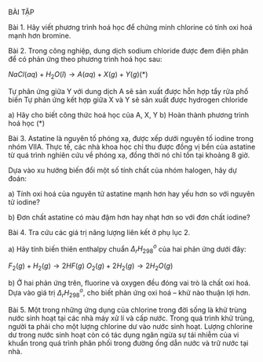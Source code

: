 BÀI TẬP

Bài 1. Hãy viết phương trình hoá học để chứng minh chlorine có tính oxi hoá mạnh hơn bromine.

Bài 2. Trong công nghiệp, dung dịch sodium chloride được đem điện phân để có phản ứng theo phương trình hoá học sau:

$NaCl(aq) + H_2O(l) \rightarrow A(aq) + X(g) + Y(g) (*)$

Tự phân ứng giữa Y với dung dịch A sẽ sản xuất được hỗn hợp tẩy rửa phổ biến
Tự phản ứng kết hợp giữa X và Y sẽ sản xuất được hydrogen chloride

a) Hãy cho biết công thức hoá học của A, X, Y
b) Hoàn thành phương trình hoá học (*)

Bài 3. Astatine là nguyên tố phóng xạ, được xếp dưới nguyên tố iodine trong nhóm VIIA. Thực tế, các nhà khoa học chỉ thu được đồng vị bền của astatine từ quá trình nghiên cứu về phóng xạ, đồng thời nó chỉ tồn tại khoảng 8 giờ.

Dựa vào xu hướng biến đổi một số tính chất của nhóm halogen, hãy dự đoán:

a) Tính oxi hoá của nguyên tử astatine mạnh hơn hay yếu hơn so với nguyên tử iodine?

b) Đơn chất astatine có màu đậm hơn hay nhạt hơn so với đơn chất iodine?

Bài 4. Tra cứu các giá trị năng lượng liên kết ở phụ lục 2.

a) Hãy tính biến thiên enthalpy chuẩn $\Delta_rH^o_{298}$ của hai phản ứng dưới đây:

$F_2(g) + H_2(g) \rightarrow 2HF(g)$
$O_2(g) + 2H_2(g) \rightarrow 2H_2O(g)$

b) Ở hai phản ứng trên, fluorine và oxygen đều đóng vai trò là chất oxi hoá. Dựa vào giá trị $\Delta_rH^o_{298}$, cho biết phản ứng oxi hoá – khử nào thuận lợi hơn.

Bài 5. Một trong những ứng dụng của chlorine trong đời sống là khử trùng nước sinh hoạt tại các nhà máy xử lí và cấp nước. Trong quá trình khử trùng, người ta phải cho một lượng chlorine dư vào nước sinh hoạt. Lượng chlorine dư trong nước sinh hoạt còn có tác dụng ngăn ngừa sự tái nhiễm của vi khuẩn trong quá trình phân phối trong đường ống dẫn nước và trữ nước tại nhà.
